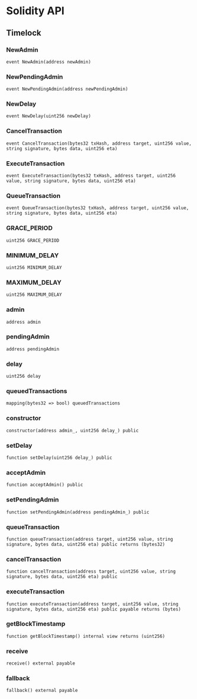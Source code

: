 # Solidity API

## Timelock

### NewAdmin

```solidity
event NewAdmin(address newAdmin)
```

### NewPendingAdmin

```solidity
event NewPendingAdmin(address newPendingAdmin)
```

### NewDelay

```solidity
event NewDelay(uint256 newDelay)
```

### CancelTransaction

```solidity
event CancelTransaction(bytes32 txHash, address target, uint256 value, string signature, bytes data, uint256 eta)
```

### ExecuteTransaction

```solidity
event ExecuteTransaction(bytes32 txHash, address target, uint256 value, string signature, bytes data, uint256 eta)
```

### QueueTransaction

```solidity
event QueueTransaction(bytes32 txHash, address target, uint256 value, string signature, bytes data, uint256 eta)
```

### GRACE_PERIOD

```solidity
uint256 GRACE_PERIOD
```

### MINIMUM_DELAY

```solidity
uint256 MINIMUM_DELAY
```

### MAXIMUM_DELAY

```solidity
uint256 MAXIMUM_DELAY
```

### admin

```solidity
address admin
```

### pendingAdmin

```solidity
address pendingAdmin
```

### delay

```solidity
uint256 delay
```

### queuedTransactions

```solidity
mapping(bytes32 => bool) queuedTransactions
```

### constructor

```solidity
constructor(address admin_, uint256 delay_) public
```

### setDelay

```solidity
function setDelay(uint256 delay_) public
```

### acceptAdmin

```solidity
function acceptAdmin() public
```

### setPendingAdmin

```solidity
function setPendingAdmin(address pendingAdmin_) public
```

### queueTransaction

```solidity
function queueTransaction(address target, uint256 value, string signature, bytes data, uint256 eta) public returns (bytes32)
```

### cancelTransaction

```solidity
function cancelTransaction(address target, uint256 value, string signature, bytes data, uint256 eta) public
```

### executeTransaction

```solidity
function executeTransaction(address target, uint256 value, string signature, bytes data, uint256 eta) public payable returns (bytes)
```

### getBlockTimestamp

```solidity
function getBlockTimestamp() internal view returns (uint256)
```

### receive

```solidity
receive() external payable
```

### fallback

```solidity
fallback() external payable
```

